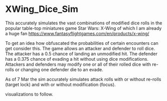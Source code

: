 # XWing_Dice_Sim
This accurately simulates the vast combinations of modified dice rolls in the popular table-top miniatures game Star Wars: X-Wing of which I am already a huge fan
https://www.fantasyflightgames.com/en/products/x-wing/

To get an idea how obfuscated the probabilities of certain encounters can get consider this.
The game allows an attacker and defender to roll dice.
The attacker has a 0.5 chance of landing an unmodified hit.
The defender has a 0.375 chance of evading a hit without using dice modifications.
Attackers and defenders may modify one or all of their rolled dice with re-rolls or changing one defender die to an evade.

As of 7 Mar the sim accurately simulates attack rolls with or without re-rolls (target lock) and with or without modification (focus).

visualizations to follow.
